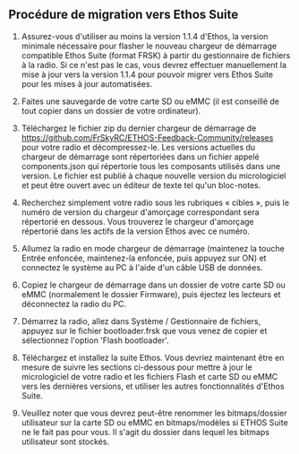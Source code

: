 ## Procédure de migration vers Ethos Suite
1. Assurez-vous d'utiliser au moins la version 1.1.4 d'Ethos, la version minimale nécessaire pour flasher le nouveau chargeur de démarrage compatible Ethos Suite (format FRSK) à partir du gestionnaire de fichiers à la radio. Si ce n'est pas le cas, vous devrez effectuer manuellement la mise à jour vers la version 1.1.4 pour pouvoir migrer vers Ethos Suite pour les mises à jour automatisées.

2. Faites une sauvegarde de votre carte SD ou eMMC (il est conseillé de tout copier dans un dossier de votre ordinateur).

3. Téléchargez le fichier zip du dernier chargeur de démarrage de https://github.com/FrSkyRC/ETHOS-Feedback-Community/releases pour votre radio et décompressez-le. Les versions actuelles du chargeur de démarrage sont répertoriées dans un fichier appelé components.json qui répertorie tous les composants utilisés dans une version. Le fichier est publié à chaque nouvelle version du micrologiciel et peut être ouvert avec un éditeur de texte tel qu'un bloc-notes.

4. Recherchez simplement votre radio sous les rubriques « cibles », puis le numéro de version du chargeur d'amorçage correspondant sera répertorié en dessous. Vous trouverez le chargeur d'amorçage répertorié dans les actifs de la version Ethos avec ce numéro.

5. Allumez la radio en mode chargeur de démarrage (maintenez la touche Entrée enfoncée, maintenez-la enfoncée, puis appuyez sur ON) et connectez le système au PC à l'aide d'un câble USB de données.

6. Copiez le chargeur de démarrage dans un dossier de votre carte SD ou eMMC (normalement le dossier Firmware), puis éjectez les lecteurs et déconnectez la radio du PC.

7. Démarrez la radio, allez dans Système / Gestionnaire de fichiers, appuyez sur le fichier bootloader.frsk que vous venez de copier et sélectionnez l'option 'Flash bootloader'.

8. Téléchargez et installez la suite Ethos. Vous devriez maintenant être en mesure de suivre les sections ci-dessous pour mettre à jour le micrologiciel de votre radio et les fichiers Flash et carte SD ou eMMC vers les dernières versions, et utiliser les autres fonctionnalités d'Ethos Suite.

9. Veuillez noter que vous devrez peut-être renommer les bitmaps/dossier utilisateur sur la carte SD ou eMMC en bitmaps/modèles si ETHOS Suite ne le fait pas pour vous. Il s'agit du dossier dans lequel les bitmaps utilisateur sont stockés.